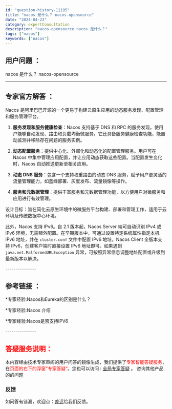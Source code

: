 ```yaml
---
id: "question-history-11195"
title: "nacos 是什么？ nacos-opensource"
date: "2024-04-23"
category: expertConsultation
description: "nacos-opensource nacos 是什么？"
tags: ["nacos"]
keywords: ["nacos"]
---
```


## 用户问题 ： 
 nacos 是什么？ nacos-opensource 

---------------
## 专家官方解答 ：

Nacos 是阿里巴巴开源的一个更易于构建云原生应用的动态服务发现、配置管理和服务管理平台。

1. **服务发现和服务健康检查**：Nacos 支持基于 DNS 和 RPC 的服务发现，使用户能够自动发现、路由和负载均衡微服务。它还具备服务健康检查功能，能自动监测并移除存在问题的服务实例。

2. **动态配置服务**：提供中心化、外部化和动态化的配置管理服务。用户可在 Nacos 中集中管理应用配置，并让应用动态获取这些配置。当配置发生变化时，Nacos 自动推送更新至相关应用。

3. **动态 DNS 服务**：包含一个支持权重路由的动态 DNS 服务，赋予用户更灵活的流量管理能力，如蓝绿部署、灰度发布、流量镜像等操作。

4. **服务和元数据管理**：提供丰富服务和元数据管理功能，以方便用户对微服务和应用进行有效管理。

设计目标：旨在简化云原生环境中的微服务平台构建、部署和管理工作，适用于云环境及传统数据中心环境。

此外，Nacos 支持 IPv6。自 2.1 版本起，Nacos Server 端可自动识别 IPv4 或 IPv6 环境，无需额外配置。在早期版本中，可通过设置特定系统属性指定本机 IPv6 地址，并在 `cluster.conf` 文件中配置 IPv6 地址。Nacos Client 全版本支持 IPv6，创建客户端时直接设置 IPv6 地址即可。如果遇到 `java.net.MalformedURLException` 异常，可按照异常信息调整地址配置或升级到最新版本以解决。


<font color="#949494">---------------</font> 


## 参考链接 ：

*专家经验:Nacos和Eureka的区别是什么？ 
 
 *专家经验:Nacos 介绍 
 
 *专家经验:Nacos是否支持IPV6 


 <font color="#949494">---------------</font> 
 


## <font color="#FF0000">答疑服务说明：</font> 

本内容经由技术专家审阅的用户问答的镜像生成，我们提供了<font color="#FF0000">专家智能答疑服务</font>，在<font color="#FF0000">页面的右下的浮窗”专家答疑“</font>。您也可以访问 : [全局专家答疑](https://opensource.alibaba.com/chatBot) 。 咨询其他产品的的问题

### 反馈
如问答有错漏，欢迎点：[差评](https://ai.nacos.io/user/feedbackByEnhancerGradePOJOID?enhancerGradePOJOId=11697)给我们反馈。
